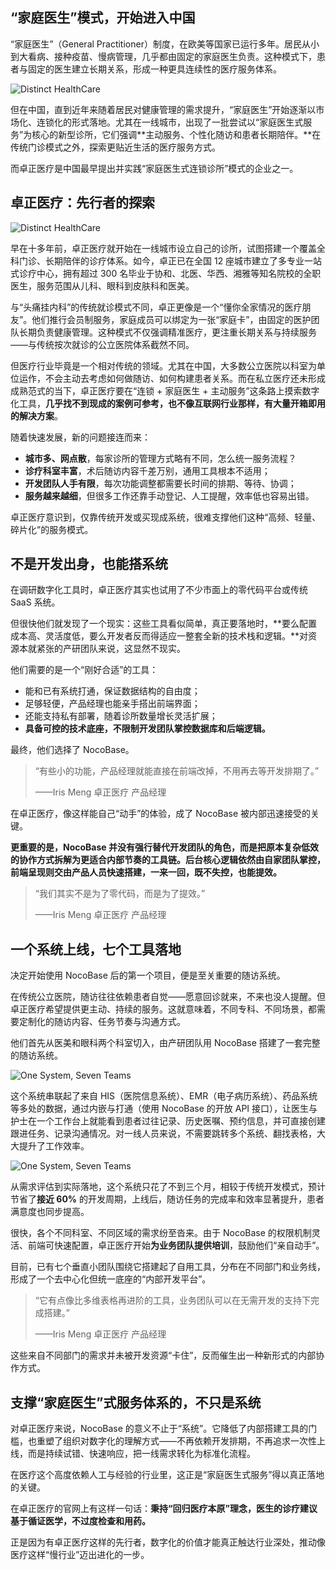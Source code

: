 ## “家庭医生”模式，开始进入中国

“家庭医生”（General Practitioner）制度，在欧美等国家已运行多年。居民从小到大看病、接种疫苗、慢病管理，几乎都由固定的家庭医生负责。这种模式下，患者与固定的医生建立长期关系，形成一种更具连续性的医疗服务体系。

![Distinct HealthCare](https://static-docs.nocobase.com/1-uyqk05.PNG)

但在中国，直到近年来随着居民对健康管理的需求提升，“家庭医生”开始逐渐以市场化、连锁化的形式落地。尤其在一线城市，出现了一批尝试以“家庭医生式服务”为核心的新型诊所，它们强调**主动服务、个性化随访和患者长期陪伴。**在传统门诊模式之外，探索更贴近生活的医疗服务方式。

而卓正医疗是中国最早提出并实践“家庭医生式连锁诊所”模式的企业之一。

## 卓正医疗：先行者的探索

![Distinct HealthCare](https://static-docs.nocobase.com/2-yuda5b.PNG)

早在十多年前，卓正医疗就开始在一线城市设立自己的诊所，试图搭建一个覆盖全科门诊、长期陪伴的诊疗体系。如今，卓正已在全国 12 座城市建立了多专业一站式诊疗中心，拥有超过 300 名毕业于协和、北医、华西、湘雅等知名院校的全职医生，服务范围从儿科、眼科到皮肤科和医美。

与“头痛挂内科”的传统就诊模式不同，卓正更像是一个“懂你全家情况的医疗朋友”。他们推行会员制服务，家庭成员可以绑定为一张“家庭卡”，由固定的医护团队长期负责健康管理。这种模式不仅强调精准医疗，更注重长期关系与持续服务——与传统按次就诊的公立医院体系截然不同。

但医疗行业毕竟是一个相对传统的领域。尤其在中国，大多数公立医院以科室为单位运作，不会主动去考虑如何做随访、如何构建患者关系。而在私立医疗还未形成成熟范式的当下，卓正医疗要在“连锁 + 家庭医生 + 主动服务”这条路上摸索数字化工具，**几乎找不到现成的案例可参考，也不像互联网行业那样，有大量开箱即用的解决方案**。

随着快速发展，新的问题接连而来：

* **城市多、网点散**，每家诊所的管理方式略有不同，怎么统一服务流程？
* **诊疗科室丰富**，术后随访内容千差万别，通用工具根本不适用；
* **开发团队人手有限**，每次功能调整都需要长时间的排期、等待、协调；
* **服务越来越细**，但很多工作还靠手动登记、人工提醒，效率低也容易出错。

卓正医疗意识到，仅靠传统开发或买现成系统，很难支撑他们这种“高频、轻量、碎片化”的服务模式。

## 不是开发出身，也能搭系统

在调研数字化工具时，卓正医疗其实也试用了不少市面上的零代码平台或传统 SaaS 系统。

但很快他们就发现了一个现实：这些工具看似简单，真正要落地时，**要么配置成本高、灵活度低，要么开发者反而得适应一整套全新的技术栈和逻辑。**对资源本就紧张的产研团队来说，这显然不现实。

他们需要的是一个“刚好合适”的工具：

* 能和已有系统打通，保证数据结构的自由度；
* 足够轻便，产品经理也能亲手搭出前端界面；
* 还能支持私有部署，随着诊所数量增长灵活扩展；
* **具备可控的技术底座，不限制开发团队掌控数据库和后端逻辑。**

最终，他们选择了 NocoBase。

> “有些小的功能，产品经理就能直接在前端改掉，不用再去等开发排期了。”
>
> ——Iris Meng 卓正医疗 产品经理

在卓正医疗，像这样能自己“动手”的体验，成了 NocoBase 被内部迅速接受的关键。

**更重要的是，NocoBase 并没有强行替代开发团队的角色，而是把原本复杂低效的协作方式拆解为更适合内部节奏的工具链。后台核心逻辑依然由自家团队掌控，前端呈现则交由产品人员快速搭建，一来一回，既不失控，也能提效。**

> “我们其实不是为了零代码，而是为了提效。”
>
> ——Iris Meng 卓正医疗 产品经理

## 一个系统上线，七个工具落地

决定开始使用 NocoBase 后的第一个项目，便是至关重要的随访系统。

在传统公立医院，随访往往依赖患者自觉——愿意回诊就来，不来也没人提醒。但卓正医疗希望提供更主动、持续的服务。这就意味着，不同专科、不同场景，都需要定制化的随访内容、任务节奏与沟通方式。

他们首先从医美和眼科两个科室切入，由产研团队用 NocoBase 搭建了一套完整的随访系统。

![One System, Seven Teams](https://static-docs.nocobase.com/3-taaj2t.png)

这个系统串联起了来自 HIS（医院信息系统）、EMR（电子病历系统）、药品系统等多处的数据，通过内嵌与打通（使用 NocoBase 的开放 API 接口），让医生与护士在一个工作台上就能看到患者过往记录、历史医嘱、预约信息，并可直接创建跟进任务、记录沟通情况。对一线人员来说，不需要跳转多个系统、翻找表格，大大提升了工作效率。

![One System, Seven Teams](https://static-docs.nocobase.com/4-asmcar.png)

从需求评估到实际落地，这个系统只花了不到三个月，相较于传统开发模式，预计节省了**接近 60%** 的开发周期，上线后，随访任务的完成率和效率显著提升，患者满意度也同步提高。

很快，各个不同科室、不同区域的需求纷至沓来。由于 NocoBase 的权限机制灵活、前端可快速配置，卓正医疗开始**为业务团队提供培训**，鼓励他们“亲自动手”。

目前，已有七个垂直小团队围绕它搭建起了自用工具，分布在不同部门和业务线，形成了一个去中心化但统一底座的“内部开发平台”。

> “它有点像比多维表格再进阶的工具，业务团队可以在无需开发的支持下完成搭建。”
>
> ——Iris Meng 卓正医疗 产品经理

这些来自不同部门的需求并未被开发资源“卡住”，反而催生出一种新形式的内部协作方式。

## 支撑“家庭医生”式服务体系的，不只是系统

对卓正医疗来说，NocoBase 的意义不止于“系统”。它降低了内部搭建工具的门槛，也重塑了组织对数字化的理解方式——不再依赖开发排期，不再追求一次性上线，而是持续试错、快速响应，把一线需求转化为标准化流程。

在医疗这个高度依赖人工与经验的行业里，这正是“家庭医生式服务”得以真正落地的关键。

在卓正医疗的官网上有这样一句话：**秉持“回归医疗本原”理念，医生的诊疗建议基于循证医学，不过度检查和用药。**

正是因为有卓正医疗这样的先行者，数字化的价值才能真正触达行业深处，推动像医疗这样“慢行业”迈出进化的一步。

